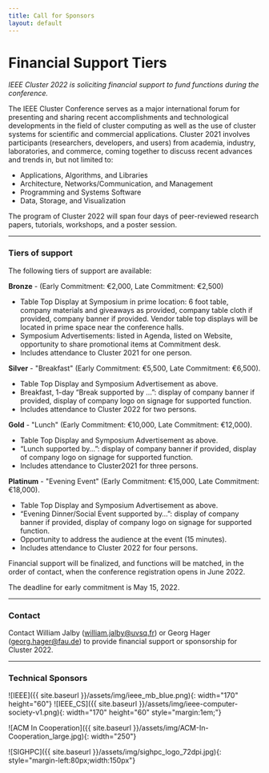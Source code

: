 ```yaml
---
title: Call for Sponsors
layout: default
---
```

# Financial Support Tiers

*IEEE Cluster 2022 is soliciting financial support to fund functions
during the conference.*

The IEEE Cluster Conference serves as a major international forum for
presenting and sharing recent accomplishments and technological
developments in the field of cluster computing as well as the use of
cluster systems for scientific and commercial applications. Cluster 2021
involves participants (researchers, developers, and users) from
academia, industry, laboratories, and commerce, coming together to
discuss recent advances and trends in, but not limited to:

-   Applications, Algorithms, and Libraries
-   Architecture, Networks/Communication, and Management
-   Programming and Systems Software
-   Data, Storage, and Visualization

The program of Cluster 2022 will span four days of peer-reviewed research
papers, tutorials, workshops, and a poster session.

------------------------------------------------------------------------

### Tiers of support

The following tiers of support are available:

**Bronze** - (Early Commitment: €2,000, Late Commitment: €2,500)

-   Table Top Display at Symposium in prime location: 6 foot table,
    company materials and giveaways as provided, company table cloth if
    provided, company banner if provided. Vendor table top displays will
    be located in prime space near the conference halls.
-   Symposium Advertisements: listed in Agenda, listed on Website,
    opportunity to share promotional items at Commitment desk.
-   Includes attendance to Cluster 2021 for one person.

**Silver** - "Breakfast" (Early Commitment: €5,500, Late Commitment: €6,500).

-   Table Top Display and Symposium Advertisement as above.
-   Breakfast, 1-day “Break supported by …”: display of company banner
    if provided, display of company logo on signage for supported
    function.
-   Includes attendance to Cluster 2022 for two persons.

**Gold** - "Lunch" (Early Commitment: €10,000, Late Commitment: €12,000).

-   Table Top Display and Symposium Advertisement as above.
-   “Lunch supported by…”: display of company banner if provided,
    display of company logo on signage for supported function.
-   Includes attendance to Cluster2021 for three persons.

**Platinum** - "Evening Event" (Early Commitment: €15,000, Late Commitment: €18,000).

-   Table Top Display and Symposium Advertisement as above.
-   “Evening Dinner/Social Event supported by…”: display of company
    banner if provided, display of company logo on signage for supported
    function.
-   Opportunity to address the audience at the event (15 minutes).
-   Includes attendance to Cluster 2022 for four persons.

Financial support will be finalized, and functions will be matched, in
the order of contact, when the conference registration opens in June
2022.

The deadline for early commitment is May 15, 2022.

------------------------------------------------------------------------

### Contact

Contact William Jalby (william.jalby@uvsq.fr) or Georg Hager
(georg.hager@fau.de) to provide financial support or sponsorship for Cluster
2022.

------------------------------------------------------------------------

### Technical Sponsors

![IEEE]({{ site.baseurl }}/assets/img/ieee_mb_blue.png){: width="170" height="60"}
![IEEE_CS]({{ site.baseurl }}/assets/img/ieee-computer-society-v1.png){: width="170" height="60" style="margin:1em;"}

![ACM In Cooperation]({{ site.baseurl }}/assets/img/ACM-In-Cooperation_large.jpg){: width="250"}


![SIGHPC]({{ site.baseurl }}/assets/img/sighpc_logo_72dpi.jpg){: style="margin-left:80px;width:150px"}


<!--
### Bronze level support:

<img src="{{ site.baseurl }}/assets/img/logo_paratools.svg" width="170" height="60" style="margin:1em;" />
<img src="{{ site.baseurl }}/assets/img/logo_google.png" width="170" height="60" style="margin:1em;" />
-->